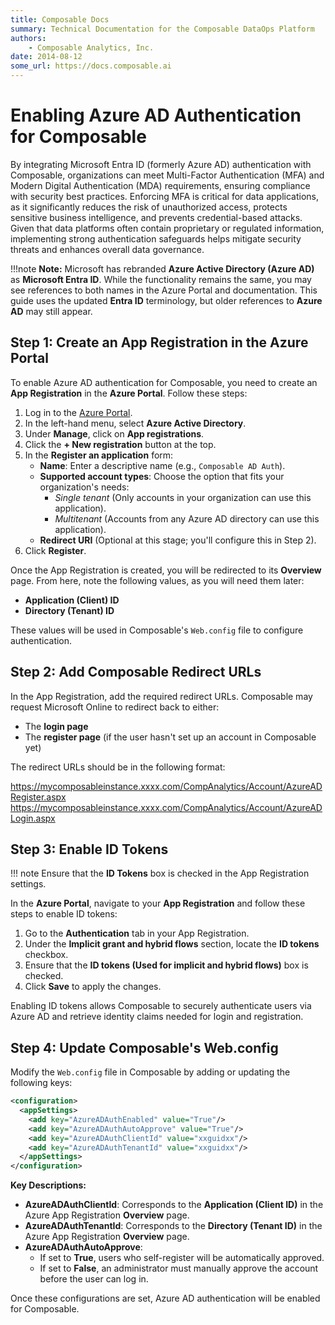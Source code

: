 ```yaml
---
title: Composable Docs
summary: Technical Documentation for the Composable DataOps Platform
authors:
    - Composable Analytics, Inc.
date: 2014-08-12
some_url: https://docs.composable.ai
---
```


# Enabling Azure AD Authentication for Composable

By integrating Microsoft Entra ID (formerly Azure AD) authentication with Composable, organizations can meet Multi-Factor Authentication (MFA) and Modern Digital Authentication (MDA) requirements, ensuring compliance with security best practices. Enforcing MFA is critical for data applications, as it significantly reduces the risk of unauthorized access, protects sensitive business intelligence, and prevents credential-based attacks. Given that data platforms often contain proprietary or regulated information, implementing strong authentication safeguards helps mitigate security threats and enhances overall data governance.

!!!note
    **Note:** Microsoft has rebranded **Azure Active Directory (Azure AD)** as **Microsoft Entra ID**. While the functionality remains the same, you may see references to both names in the Azure Portal and documentation. This guide uses the updated **Entra ID** terminology, but older references to **Azure AD** may still appear.

## Step 1: Create an App Registration in the Azure Portal

To enable Azure AD authentication for Composable, you need to create an **App Registration** in the **Azure Portal**. Follow these steps:  

1. Log in to the [Azure Portal](https://portal.azure.com/).  
2. In the left-hand menu, select **Azure Active Directory**.  
3. Under **Manage**, click on **App registrations**.  
4. Click the **+ New registration** button at the top.  
5. In the **Register an application** form:  
   - **Name**: Enter a descriptive name (e.g., `Composable AD Auth`).  
   - **Supported account types**: Choose the option that fits your organization's needs:  
     - *Single tenant* (Only accounts in your organization can use this application).  
     - *Multitenant* (Accounts from any Azure AD directory can use this application).  
   - **Redirect URI** (Optional at this stage; you'll configure this in Step 2).  
6. Click **Register**.  

Once the App Registration is created, you will be redirected to its **Overview** page. From here, note the following values, as you will need them later:  

- **Application (Client) ID**  
- **Directory (Tenant) ID**  

These values will be used in Composable's `Web.config` file to configure authentication.  

## Step 2: Add Composable Redirect URLs

In the App Registration, add the required redirect URLs. Composable may request Microsoft Online to redirect back to either:

- The **login page**  
- The **register page** (if the user hasn't set up an account in Composable yet)

The redirect URLs should be in the following format:

https://mycomposableinstance.xxxx.com/CompAnalytics/Account/AzureADRegister.aspx
https://mycomposableinstance.xxxx.com/CompAnalytics/Account/AzureADLogin.aspx

## Step 3: Enable ID Tokens

!!! note
    Ensure that the **ID Tokens** box is checked in the App Registration settings.

In the **Azure Portal**, navigate to your **App Registration** and follow these steps to enable ID tokens:  

1. Go to the **Authentication** tab in your App Registration.  
2. Under the **Implicit grant and hybrid flows** section, locate the **ID tokens** checkbox.  
3. Ensure that the **ID tokens (Used for implicit and hybrid flows)** box is checked.  
4. Click **Save** to apply the changes.  

Enabling ID tokens allows Composable to securely authenticate users via Azure AD and retrieve identity claims needed for login and registration.  

## Step 4: Update Composable's Web.config

Modify the `Web.config` file in Composable by adding or updating the following keys:

```xml
<configuration>
  <appSettings>
    <add key="AzureADAuthEnabled" value="True"/>
    <add key="AzureADAuthAutoApprove" value="True"/>
    <add key="AzureADAuthClientId" value="xxguidxx"/>
    <add key="AzureADAuthTenantId" value="xxguidxx"/>
  </appSettings>
</configuration>
```

**Key Descriptions:**
- **AzureADAuthClientId**: Corresponds to the **Application (Client ID)** in the Azure App Registration **Overview** page.  
- **AzureADAuthTenantId**: Corresponds to the **Directory (Tenant ID)** in the Azure App Registration **Overview** page.  
- **AzureADAuthAutoApprove**:  
  - If set to **True**, users who self-register will be automatically approved.  
  - If set to **False**, an administrator must manually approve the account before the user can log in.  

Once these configurations are set, Azure AD authentication will be enabled for Composable.
